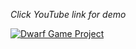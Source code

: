 _Click YouTube link for demo_

[![Dwarf Game Project](https://img.youtube.com/vi/V1D5yal2hGI/0.jpg)](https://www.youtube.com/watch?v=V1D5yal2hGI)

